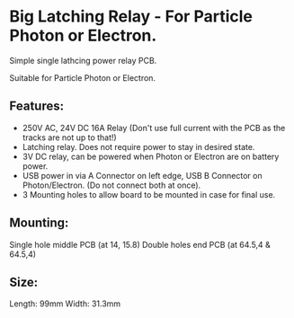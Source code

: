 Big Latching Relay - For Particle Photon or Electron.
=====================================================

Simple single lathcing power relay PCB. 

Suitable for Particle Photon or Electron.


Features:
---------

* 250V AC, 24V DC 16A Relay (Don't use full current with the PCB as the tracks are not up to that!)
* Latching relay. Does not require power to stay in desired state.
* 3V DC relay, can be powered when Photon or Electron are on battery power.
* USB power in via A Connector on left edge, USB B Connector on Photon/Electron. (Do not connect both at once).
* 3 Mounting holes to allow board to be mounted in case for final use.


Mounting:
---------

Single hole middle PCB (at 14, 15.8)
Double holes end PCB (at 64.5,4 & 64.5,4)

Size:
-----
Length: 99mm
Width: 31.3mm